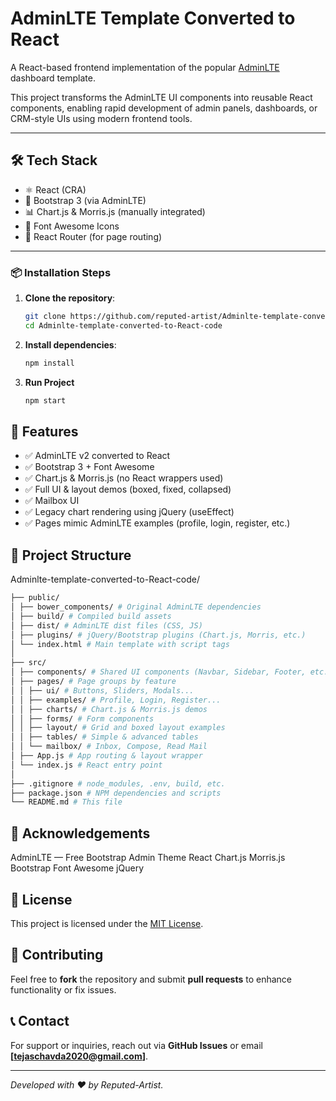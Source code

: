 # AdminLTE Template Converted to React

A React-based frontend implementation of the popular [AdminLTE](https://adminlte.io/) dashboard template.

This project transforms the AdminLTE UI components into reusable React components, enabling rapid development of admin panels, dashboards, or CRM-style UIs using modern frontend tools.

---

## 🛠️ Tech Stack

- ⚛️ React (CRA)
- 💅 Bootstrap 3 (via AdminLTE)
- 📊 Chart.js & Morris.js (manually integrated)
- 🎨 Font Awesome Icons
- 📁 React Router (for page routing)

---

### 📦 Installation Steps

1. **Clone the repository**:
   ```sh
   git clone https://github.com/reputed-artist/Adminlte-template-converted-to-React-code.git
   cd Adminlte-template-converted-to-React-code
   ```
2. **Install dependencies**:
   ```sh
   npm install
   ```
3. **Run Project**
   ```sh
   npm start
   ```

## 🎨 Features

- ✅ AdminLTE v2 converted to React
- ✅ Bootstrap 3 + Font Awesome
- ✅ Chart.js & Morris.js (no React wrappers used)
- ✅ Full UI & layout demos (boxed, fixed, collapsed)
- ✅ Mailbox UI
- ✅ Legacy chart rendering using jQuery (useEffect)
- ✅ Pages mimic AdminLTE examples (profile, login, register, etc.)


## 📁 Project Structure

 Adminlte-template-converted-to-React-code/
```sh
├── public/
│ ├── bower_components/ # Original AdminLTE dependencies
│ ├── build/ # Compiled build assets
│ ├── dist/ # AdminLTE dist files (CSS, JS)
│ ├── plugins/ # jQuery/Bootstrap plugins (Chart.js, Morris, etc.)
│ └── index.html # Main template with script tags
│
├── src/
│ ├── components/ # Shared UI components (Navbar, Sidebar, Footer, etc.)
│ ├── pages/ # Page groups by feature
│ │ ├── ui/ # Buttons, Sliders, Modals...
│ │ ├── examples/ # Profile, Login, Register...
│ │ ├── charts/ # Chart.js & Morris.js demos
│ │ ├── forms/ # Form components
│ │ ├── layout/ # Grid and boxed layout examples
│ │ ├── tables/ # Simple & advanced tables
│ │ └── mailbox/ # Inbox, Compose, Read Mail
│ ├── App.js # App routing & layout wrapper
│ └── index.js # React entry point
│
├── .gitignore # node_modules, .env, build, etc.
├── package.json # NPM dependencies and scripts
└── README.md # This file
```

## 🙌 Acknowledgements

AdminLTE — Free Bootstrap Admin Theme
React
Chart.js
Morris.js
Bootstrap
Font Awesome
jQuery

## 📜 License

This project is licensed under the [MIT License](LICENSE).

## 🤝 Contributing

Feel free to **fork** the repository and submit **pull requests** to enhance functionality or fix issues.

## 📞 Contact

For support or inquiries, reach out via **GitHub Issues** or email **[********[tejaschavda2020@gmail.com](mailto\:tejaschavda2020@gmail.com)********]**.

---

*Developed with ❤️ by Reputed-Artist.*
